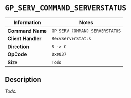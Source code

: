# `GP_SERV_COMMAND_SERVERSTATUS`

| Information               | Notes |
|---                        |---    |
| **Command Name**          | `GP_SERV_COMMAND_SERVERSTATUS` |
| **Client Handler**        | `RecvServerStatus` |
| **Direction**             | `S -> C` |
| **OpCode**                | `0x0037` |
| **Size**                  | `Todo` |

## Description

_Todo._

